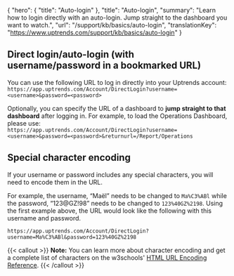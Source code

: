 {
  "hero": {
    "title": "Auto-login"
  },
  "title": "Auto-login",
  "summary": "Learn how to login directly with an auto-login. Jump straight to the dashboard you want to watch.",
  "url": "/support/kb/basics/auto-login",
  "translationKey": "https://www.uptrends.com/support/kb/basics/auto-login"
}

## Direct login/auto-login (with username/password in a bookmarked URL)

You can use the following URL to log in directly into your Uptrends account:  
`https://app.uptrends.com/Account/DirectLogin?username=<username>&password=<password>`

Optionally, you can specify the URL of a dashboard to **jump straight to that dashboard** after logging in. For example, to load the Operations Dashboard, please use:  
`https://app.uptrends.com/Account/DirectLogin?username=<username>&password=<password>&returnurl=/Report/Operations`

## Special character encoding

If your username or password includes any special characters, you will need to encode them in the URL.

For example, the username, “Maël” needs to be changed to `Ma%C3%ABl` while the password, “123@GZ!98” needs to be changed to `123%40GZ%2198`. Using the first example above, the URL would look like the following with this username and password.

`https://app.uptrends.com/Account/DirectLogin?username=Ma%C3%ABl&password=123%40GZ%2198`

{{< callout >}}
**Note:** You can learn more about character encoding and get a complete list of characters on the w3schools' [HTML URL Encoding Reference](https://www.w3schools.com/tags/ref_urlencode.asp).
{{< /callout >}}
